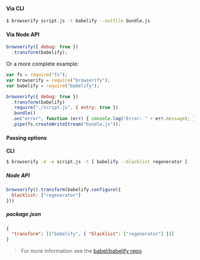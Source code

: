 #### Via CLI

```sh
$ browserify script.js -t babelify --outfile bundle.js
```

#### Via Node API

```js
browserify({ debug: true })
  .transform(babelify);
```

Or a more complete example:

```js
var fs = require("fs");
var browserify = require("browserify");
var babelify = require("babelify");

browserify({ debug: true })
  .transform(babelify)
  .require("./script.js", { entry: true })
  .bundle()
  .on("error", function (err) { console.log("Error: " + err.message); })
  .pipe(fs.createWriteStream("bundle.js"));
```
#### Passing options

**CLI**

```sh
$ browserify -d -e script.js -t [ babelify --blacklist regenerator ]
```

##### Node API

```js
browserify().transform(babelify.configure({
  blacklist: ["regenerator"]
}))
```

##### package.json

```json
{
  "transform": [["babelify", { "blacklist": ["regenerator"] }]]
}
```

<blockquote class="babel-callout babel-callout-info">
  <p>
    For more information see the <a href="https://github.com/babel/babelify">babel/babelify repo</a>.
  </p>
</blockquote>



